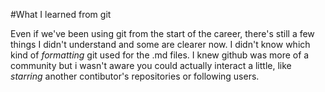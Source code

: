 #What I learned from git

Even if we've been using git from the start of the career, there's still a few things I didn't understand and some are clearer now. I didn't know which kind of *formatting* git used for the .md files. I knew github was more of a community but i wasn't aware you could actually interact a little, like *starring* another contibutor's repositories or following users. 
